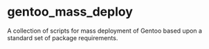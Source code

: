 gentoo_mass_deploy
==================

A collection of scripts for mass deployment of Gentoo based upon a standard set of package requirements.
